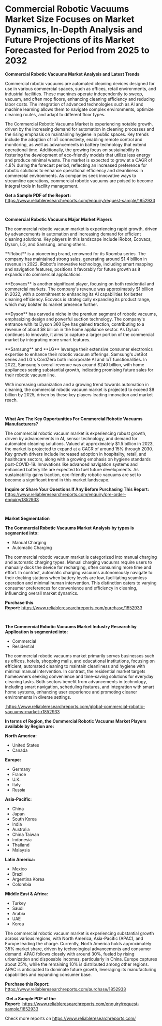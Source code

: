 <p><h1>Commercial Robotic Vacuums Market Size Focuses on Market Dynamics, In-Depth Analysis and Future Projections of its Market Forecasted for Period from 2025 to 2032</h1></p><p><strong>Commercial Robotic Vacuums Market Analysis and Latest Trends</strong></p>
<p><p>Commercial robotic vacuums are automated cleaning devices designed for use in various commercial spaces, such as offices, retail environments, and industrial facilities. These machines operate independently to sweep, vacuum, and often mop floors, enhancing cleaning efficiency and reducing labor costs. The integration of advanced technologies such as AI and machine learning allows them to navigate complex environments, optimize cleaning routes, and adapt to different floor types.</p><p>The Commercial Robotic Vacuums Market is experiencing notable growth, driven by the increasing demand for automation in cleaning processes and the rising emphasis on maintaining hygiene in public spaces. Key trends include the adoption of IoT connectivity, enabling remote control and monitoring, as well as advancements in battery technology that extend operational time. Additionally, the growing focus on sustainability is fostering the development of eco-friendly models that utilize less energy and produce minimal waste. The market is expected to grow at a CAGR of 4.8% during the forecast period, reflecting an increased preference for robotic solutions to enhance operational efficiency and cleanliness in commercial environments. As companies seek innovative ways to streamline operations, commercial robotic vacuums are poised to become integral tools in facility management.</p></p>
<p><strong>Get a Sample PDF of the Report:&nbsp;</strong> <a href="https://www.reliableresearchreports.com/enquiry/request-sample/1852933?utm_campaign=3250&utm_medium=2&utm_source=Github&utm_content=ia&utm_term=12042025&utm_id=commercial-robotic-vacuums">https://www.reliableresearchreports.com/enquiry/request-sample/1852933</a></p>
<p>&nbsp;</p>
<p><strong>Commercial Robotic Vacuums Major Market Players</strong></p>
<p><p>The commercial robotic vacuum market is experiencing rapid growth, driven by advancements in automation and increasing demand for efficient cleaning solutions. Key players in this landscape include iRobot, Ecovacs, Dyson, LG, and Samsung, among others.</p><p>**iRobot** is a pioneering brand, renowned for its Roomba series. The company has maintained strong sales, generating around $1.4 billion in revenue in 2022. iRobot's innovative technology, including smart mapping and navigation features, positions it favorably for future growth as it expands into commercial applications.</p><p>**Ecovacs** is another significant player, focusing on both residential and commercial markets. The company's revenue was approximately $1 billion in 2022, with a commitment to enhancing its AI capabilities for better cleaning efficiency. Ecovacs is strategically expanding its product range, which may bolster its market presence further.</p><p>**Dyson** has carved a niche in the premium segment of robotic vacuums, emphasizing design and powerful suction technology. The company's entrance with its Dyson 360 Eye has gained traction, contributing to a revenue of about $8 billion in the home appliance sector. As Dyson continues to innovate, it aims to capture a larger portion of the commercial market by integrating more smart features.</p><p>**Samsung** and **LG** leverage their extensive consumer electronics expertise to enhance their robotic vacuum offerings. Samsung's JetBot series and LG's CordZero both incorporate AI and IoT functionalities. In 2022, Samsung's overall revenue was around $240 billion, with home appliances seeing substantial growth, indicating promising future sales for their robotic vacuum line.</p><p>With increasing urbanization and a growing trend towards automation in cleaning, the commercial robotic vacuum market is projected to exceed $8 billion by 2025, driven by these key players leading innovation and market reach.</p></p>
<p>&nbsp;</p>
<p><strong>What Are The Key Opportunities For Commercial Robotic Vacuums Manufacturers?</strong></p>
<p><p>The commercial robotic vacuum market is experiencing robust growth, driven by advancements in AI, sensor technology, and demand for automated cleaning solutions. Valued at approximately $1.5 billion in 2023, the market is projected to expand at a CAGR of around 15% through 2030. Key growth drivers include increased adoption in hospitality, retail, and healthcare sectors, along with a growing emphasis on hygiene standards post-COVID-19. Innovations like advanced navigation systems and enhanced battery life are expected to fuel future developments. As sustainability gains traction, eco-friendly robotic vacuums are set to become a significant trend in this market landscape.</p></p>
<p><strong>Inquire or Share Your Questions If Any Before Purchasing This Report:</strong> <a href="https://www.reliableresearchreports.com/enquiry/pre-order-enquiry/1852933?utm_campaign=3250&utm_medium=2&utm_source=Github&utm_content=ia&utm_term=12042025&utm_id=commercial-robotic-vacuums">https://www.reliableresearchreports.com/enquiry/pre-order-enquiry/1852933</a></p>
<p>&nbsp;</p>
<p><strong>Market Segmentation</strong></p>
<p><strong>The Commercial Robotic Vacuums Market Analysis by types is segmented into:</strong></p>
<p><ul><li>Manual Charging</li><li>Automatic Charging</li></ul></p>
<p><p>The commercial robotic vacuum market is categorized into manual charging and automatic charging types. Manual charging vacuums require users to manually dock the device for recharging, often consuming more time and effort. In contrast, automatic charging vacuums autonomously navigate to their docking stations when battery levels are low, facilitating seamless operation and minimal human intervention. This distinction caters to varying consumer preferences for convenience and efficiency in cleaning, influencing overall market dynamics.</p></p>
<p><strong>Purchase this Report:&nbsp;</strong><a href="https://www.reliableresearchreports.com/purchase/1852933?utm_campaign=3250&utm_medium=2&utm_source=Github&utm_content=ia&utm_term=12042025&utm_id=commercial-robotic-vacuums">https://www.reliableresearchreports.com/purchase/1852933</a></p>
<p>&nbsp;</p>
<p><strong>The Commercial Robotic Vacuums Market Industry Research by Application is segmented into:</strong></p>
<p><ul><li>Commercial</li><li>Residential</li></ul></p>
<p><p>The commercial robotic vacuums market primarily serves businesses such as offices, hotels, shopping malls, and educational institutions, focusing on efficient, automated cleaning to maintain cleanliness and hygiene with minimal manual intervention. In contrast, the residential market targets homeowners seeking convenience and time-saving solutions for everyday cleaning tasks. Both sectors benefit from advancements in technology, including smart navigation, scheduling features, and integration with smart home systems, enhancing user experience and promoting cleaner environments in diverse settings.</p></p>
<p><a href="https://www.reliableresearchreports.com/global-commercial-robotic-vacuums-market-r1852933?utm_campaign=3250&utm_medium=2&utm_source=Github&utm_content=ia&utm_term=12042025&utm_id=commercial-robotic-vacuums">&nbsp;https://www.reliableresearchreports.com/global-commercial-robotic-vacuums-market-r1852933</a></p>
<p><strong>In terms of Region, the Commercial Robotic Vacuums Market Players available by Region are:</strong></p>
<p>
    <p> <strong> North America: </strong>
        <ul>
            <li>United States</li>
            <li>Canada</li>
        </ul>
        </p> 
    <p> <strong> Europe: </strong>
        <ul>
            <li>Germany</li>
            <li>France</li>
            <li>U.K.</li>
            <li>Italy</li>
            <li>Russia</li>
        </ul>
        </p> 
    <p> <strong> Asia-Pacific: </strong>
        <ul>
            <li>China</li>
            <li>Japan</li>
            <li>South Korea</li>
            <li>India</li>
            <li>Australia</li>
            <li>China Taiwan</li>
            <li>Indonesia</li>
            <li>Thailand</li>
            <li>Malaysia</li>
        </ul>
        </p> 
    <p> <strong> Latin America: </strong>
        <ul>
            <li>Mexico</li>
            <li>Brazil</li>
            <li>Argentina Korea</li>
            <li>Colombia</li>
        </ul>
        </p> 
    <p> <strong> Middle East & Africa: </strong>
        <ul>
            <li>Turkey</li>
            <li>Saudi</li>
            <li>Arabia</li>
            <li>UAE</li>
            <li>Korea</li>
        </ul>
    </p>
    </p>
<p><p>The commercial robotic vacuum market is experiencing substantial growth across various regions, with North America, Asia-Pacific (APAC), and Europe leading the charge. Currently, North America holds approximately 35% market share, driven by technological advancements and consumer demand. APAC follows closely with around 30%, fueled by rising urbanization and disposable incomes, particularly in China. Europe captures about 25%, while the remaining 10% is distributed among other regions. APAC is anticipated to dominate future growth, leveraging its manufacturing capabilities and expanding consumer base.</p></p>
<p><strong>Purchase this Report: </strong><a href="https://www.reliableresearchreports.com/purchase/1852933?utm_campaign=3250&utm_medium=2&utm_source=Github&utm_content=ia&utm_term=12042025&utm_id=commercial-robotic-vacuums">https://www.reliableresearchreports.com/purchase/1852933</a></p>
<p>&nbsp;<strong>Get a Sample PDF of the Report:&nbsp;&nbsp;</strong><a href="https://www.reliableresearchreports.com/enquiry/request-sample/1852933?utm_campaign=3250&utm_medium=2&utm_source=Github&utm_content=ia&utm_term=12042025&utm_id=commercial-robotic-vacuums">https://www.reliableresearchreports.com/enquiry/request-sample/1852933</a></p>
<p><strong></strong></p>
<p>Check more reports on <a href="https://www.reliableresearchreports.com/?utm_campaign=3250&utm_medium=2&utm_source=Github&utm_content=ia&utm_term=12042025&utm_id=commercial-robotic-vacuums">https://www.reliableresearchreports.com/</a></p>